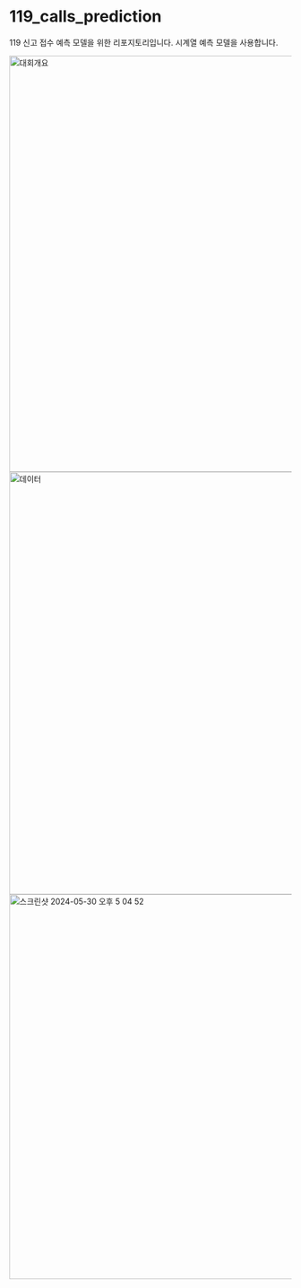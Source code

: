 # 119_calls_prediction
119 신고 접수 예측 모델을 위한 리포지토리입니다. 시계열 예측 모델을 사용합니다.

<img width="742" alt="대회개요" src="https://github.com/CUAGAIN-95/119_calls_prediction/assets/52403373/910c6081-e866-482a-a3ca-dd124715a277">
<img width="753" alt="데이터" src="https://github.com/CUAGAIN-95/119_calls_prediction/assets/52403373/40c413a9-dc64-4eeb-9747-c88afabbb6b4">
<img width="686" alt="스크린샷 2024-05-30 오후 5 04 52" src="https://github.com/CUAGAIN-95/119_calls_prediction/assets/52403373/ee67148b-5d58-4543-84d7-8b52969712a5">
